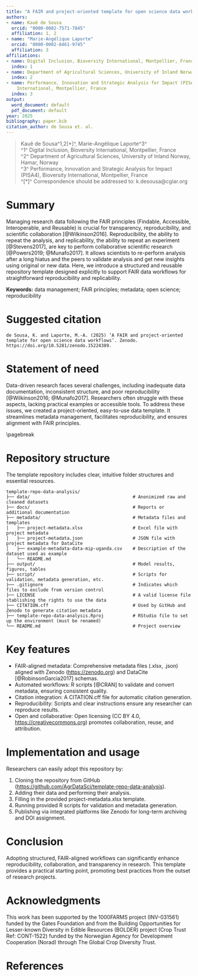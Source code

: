 ```yaml
---
title: "A FAIR and project-oriented template for open science data workflows"
authors:
- name: Kauê de Sousa
  orcid: "0000-0002-7571-7845"
  affiliation: 1, 2
- name: "Marie-Angélique Laporte"
  orcid: "0000-0002-8461-9745"
  affiliation: 3
affiliations:
- name: Digital Inclusion, Bioversity International, Montpellier, France
  index: 1
- name: Department of Agricultural Sciences, University of Inland Norway, Hamar, Norway
  index: 2
- name: Performance, Innovation and Strategic Analysis for Impact (PISA4), Bioversity
    International, Montpellier, France
  index: 3
output:
  word_document: default
  pdf_document: default
year: 2025
bibliography: paper.bib
citation_author: de Sousa et. al.
---
```


> Kauê de Sousa^1,2[\*]^, Marie-Angélique Laporte^3^    
> ^1^ Digital Inclusion, Bioversity International, Montpellier, France\
> ^2^ Department of Agricultural Sciences, University of Inland Norway, Hamar, Norway\
> ^3^ Performance, Innovation and Strategic Analysis for Impact (PISA4), Bioversity International, Montpellier, France\
> ^[\*]^ Correspondence should be addressed to: k.desousa\@cgiar.org

# Summary

Managing research data following the FAIR principles (Findable, Accessible, Interoperable, and Reusable) is crucial for transparency, reproducibility, and scientific collaboration [@Wilkinson2016]. Reproducibility, the ability to repeat the analysis, and replicability, the ability to repeat an experiment [@Stevens2017], are key to perform collaborative scientific research [@Powers2019; @Munafo2017]. It allows scientists to re-perform analysis after a long hiatus and the peers to validate analysis and get new insights using original or new data. Here, we introduce a structured and reusable repository template designed explicitly to support FAIR data workflows for straightforward reproducibility and replicability.

**Keywords:** data management; FAIR principles; metadata; open science; reproducibility

# Suggested citation 

```text
de Sousa, K. and Laporte, M.-A. (2025) ‘A FAIR and project-oriented template for open science data workflows’. Zenodo. https://doi.org/10.5281/zenodo.15224389.
```

# Statement of need

Data-driven research faces several challenges, including inadequate data documentation, inconsistent structure, and poor reproducibility [@Wilkinson2016; @Munafo2017]. Researchers often struggle with these aspects, lacking practical examples or accessible tools. To address these issues, we created a project-oriented, easy-to-use data template. It streamlines metadata management, facilitates reproducibility, and ensures alignment with FAIR principles.

\pagebreak

# Repository structure

The template repository includes clear, intuitive folder structures and essential resources.

```text
template-repo-data-analysis/
├── data/                                       # Anonimized raw and cleaned datasets
├── docs/                                       # Reports or additional documentation
├── metadata/                                   # Metadata files and templates
│   ├── project-metadata.xlsx                   # Excel file with project metadata
│   ├── project-metadata.json                   # JSON file with project metadata for DataCite
│   ├── example-metadata-data-mip-uganda.csv    # Description of the dataset used as example
│   └── README.md    
├── output/                                     # Model results, figures, tables
├── script/                                     # Scripts for validation, metadata generation, etc.
├── .gitignore                                  # Indicates which files to exclude from version control
├── LICENSE                                     # A valid license file stablishing the rights to use the data
├── CITATION.cff                                # Used by GitHub and Zenodo to generate citation metadata
├── template-repo-data-analysis.Rproj           # RStudio file to set up the environment (must be renamed)
└── README.md                                   # Project overview
```

# Key features

-   FAIR-aligned metadata: Comprehensive metadata files (.xlsx, .json) aligned with Zenodo (https://zenodo.org) and DataCite [@RobinsonGarcia2017] schemas.
-   Automated workflows: R scripts [@CRAN] to validate and convert metadata, ensuring consistent quality.
-   Citation integration: A CITATION.cff file for automatic citation generation.
-   Reproducibility: Scripts and clear instructions ensure any researcher can reproduce results.
-   Open and collaborative: Open licensing (CC BY 4.0, https://creativecommons.org) promotes collaboration, reuse, and attribution.

# Implementation and usage

Researchers can easily adopt this repository by:

1.  Cloning the repository from GitHub (https://github.com/AgrDataSci/template-repo-data-analysis).
2.  Adding their data and performing their analysis.
3.  Filling in the provided project-metadata.xlsx template.
4.  Running provided R scripts for validation and metadata generation.
5.  Publishing via integrated platforms like Zenodo for long-term archiving and DOI assignment.

# Conclusion

Adopting structured, FAIR-aligned workflows can significantly enhance reproducibility, collaboration, and transparency in research. This template provides a practical starting point, promoting best practices from the outset of research projects.

# Acknowledgments

This work has been supported by the 1000FARMS project (INV-031561) funded by the Gates Foundation and from the Building Opportunities for Lesser-known Diversity in Edible Resources (BOLDER) project (Crop Trust Ref: CONT-1522) funded by the Norwegian Agency for Development Cooperation (Norad) through The Global Crop Diversity Trust.

# References
